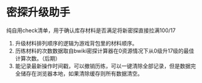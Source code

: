 # 密探升级助手
纯自用check清单，用于确认库存材料是否满足将新密探直接拉满100/17
1. 升级材料排列顺序的逻辑为游戏背包里的材料顺序。
2. 历练材料的次数数据取自bwiki密探计算器在0资源情况下从0级升17级的最佳计算次数。（后期）
3. 能记录最新操作时间戳，可以撤销历练，可以一键清除全部记录，但是数据完全储存在浏览器本地，如果清除缓存则所有数据清空。
